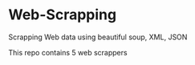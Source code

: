 # Web-Scrapping
Scrapping Web data using beautiful soup, XML, JSON

This repo contains 5 web scrappers
